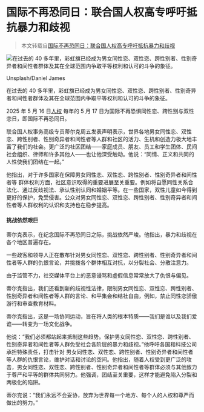 # 国际不再恐同日：联合国人权高专呼吁抵抗暴力和歧视

>本文转载自[国际不再恐同日：联合国人权高专呼吁抵抗暴力和歧视](https://news.un.org/zh/story/2025/05/1138691)


![在过去的 40 多年里，彩虹旗已经成为男女同性恋、双性恋、跨性别者、性别奇异者和间性者群体及其在全球范围内争取平等权利和认可的斗争的象征。](https://global.unitednations.entermediadb.net/assets/mediadb/services/module/asset/downloads/preset/Libraries/Production%20Library/22-08-2022-Unsplash-LGBTQ-Pride-London.jpg/image1170x530cropped.jpg "在过去的 40 多年里，彩虹旗已经成为男女同性恋、双性恋、跨性别者、性别奇异者和间性者群体及其在全球范围内争取平等权利和认可的斗争的象征。")

Unsplash/Daniel James

在过去的 40 多年里，彩虹旗已经成为男女同性恋、双性恋、跨性别者、性别奇异者和间性者群体及其在全球范围内争取平等权利和认可的斗争的象征。

2025 年 5 月 16 日[人权](https://news.un.org/zh/news/topic/human-rights) 每年的 5 月 17 日为国际不再恐惧同性恋、跨性别与双性恋日，即国际不再恐同日。

联合国人权事务高级专员蒂尔克周五发表声明表示，世界各地男女同性恋、双性恋、跨性别者、性别奇异者和间性者等人群和社区的活力、生机和创造力极大地丰富了我们的社会。更广泛的社区团结——家庭成员、朋友、员工和学生团体、民间社会组织、律师和许多其他人——也让他深受触动。他说：“同情、正义和共同的人性使我们团结在一起。”

他指出，对于许多国家在保障男女同性恋、双性恋、跨性别者、性别奇异者和间性者等 群体权利方面，社区意识取得的重要进展至关重要。例如将自愿同性关系合法化、通过反歧视法、承认性别认同和婚姻平等。在一些国家，双性儿童如今得到更好的保护，免受侵害。公众对男女同性恋、双性恋、跨性别者、性别奇异者和间性者等人群权利的认识和支持也在稳步提高。

#### 挑战依然艰巨

蒂尔克表示，在纪念国际不再恐同日之际，挑战依然严峻。他指出，暴力和歧视在各个地区普遍存在。

一些政客和领导人正在散布针对男女同性恋、双性恋、跨性别者、性别奇异者和间性者等人群的仇恨言论，并挑拨各个群体相互对抗，以分裂社会、分散注意力。

由于监管不力，社交媒体平台上的恶意谩骂和虚假信息常常放大了仇恨与偏见。

蒂尔克指出，我们还看到新的歧视性法律，限制男女同性恋、双性恋、跨性别者、性别奇异者和间性者等人群的言论、和平集会和结社自由，例如，禁止同性恋骄傲游行和审查教育材料。

蒂尔克指出，这是一场协同运动，旨在将人类的根本特质——我们是谁以及我们爱谁——转变为一场文化战争。

他说：“我们必须都站起来抵制这些趋势。保护男女同性恋、双性恋、跨性别者、性别奇异者和间性者等人群免受社会各阶层的暴力和歧视。”他呼吁各国和科技公司承担特殊责任，打击针对 男女同性恋、双性恋、跨性别者、性别奇异者和间性者等人群的仇恨言论，维护对话和讨论的空间。他指出，随着人权受到更广泛的攻击，男女同性恋、双性恋、跨性别者、性别奇异者和间性者等群体必须与其他致力于尊严和平等的群体共同努力。他强调，团结至关重要，这样才能避免陷入分裂和两极化的陷阱。

蒂尔克说：“我们永远不会妥协，放弃为世界每一个地方、每个人的人权和尊严而做出的努力。”
